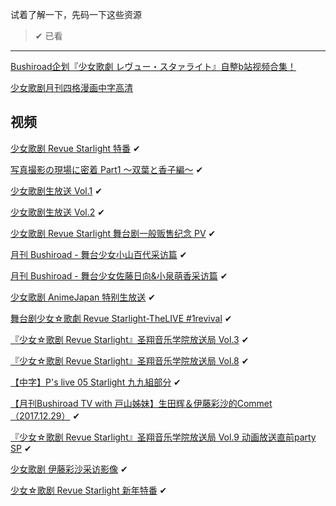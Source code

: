 试着了解一下，先码一下这些资源

>  ✔ 已看

-----

[Bushiroad企划『少女歌劇 レヴュー・スタァライト』自整b站视频合集！](https://www.bilibili.com/read/cv195269/)

[少女歌剧月刊四格漫画中字高清](https://www.bushiroad-cn.com/category/comic/)

## 视频

[少女歌剧 Revue Starlight 特番](https://www.bilibili.com/video/av21511002/) ✔

[写真撮影の現場に密着 Part1 ～双葉と香子編～](https://www.bilibili.com/video/av22649169/) ✔

[少女歌剧生放送 Vol.1](https://acg.tv/av13761402/) ✔

[少女歌剧生放送 Vol.2](https://acg.tv/av16835395/) ✔

[少女歌剧 Revue Starlight 舞台剧一般贩售纪念 PV](https://acg.tv/av17255000/) ✔

[月刊 Bushiroad - 舞台少女小山百代采访篇](https://acg.tv/av18063522/) ✔

[月刊 Bushiroad - 舞台少女佐藤日向&小泉萌香采访篇](https://acg.tv/av19058666/) ✔

[少女歌剧 AnimeJapan 特别生放送](https://acg.tv/av21266560/) ✔

[舞台剧少女☆歌劇 Revue Starlight-TheLIVE #1revival](https://acg.tv/av22490328/) ✔

[『少女☆歌剧 Revue Starlight』圣翔音乐学院放送局 Vol.3](https://www.bilibili.com/video/av16840530/) ✔

[『少女☆歌剧 Revue Starlight』圣翔音乐学院放送局 Vol.8](https://www.bilibili.com/video/av24526183/) ✔

[【中字】P's live 05 Starlight 九九組部分](https://www.bilibili.com/video/av25664376/) ✔

[【月刊Bushiroad TV with 戸山姊妹】生田辉＆伊藤彩沙的Commet（2017.12.29）](https://www.bilibili.com/video/av17738143/) ✔

[『少女☆歌剧 Revue Starlight』圣翔音乐学院放送局 Vol.9 动画放送直前party SP](https://www.bilibili.com/video/av26733474/) ✔

[少女歌剧 伊藤彩沙采访影像](https://www.bilibili.com/video/av11050208/) ✔

[少女☆歌剧 Revue Starlight 新年特番](https://www.bilibili.com/video/av18211759/) ✔
